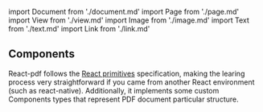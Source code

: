 import Document from './document.md'
import Page from './page.md'
import View from './view.md'
import Image from './image.md'
import Text from './text.md'
import Link from './link.md'

## Components
React-pdf follows the [React primitives](https://github.com/lelandrichardson/react-primitives) specification, making the learing process very straightforward if you came from another React environment (such as react-native). Additionally, it implements some custom Components types that represent PDF document particular structure.

<Document components={components} />
<Page components={components} />
<View components={components} />
<Image components={components} />
<Text components={components} />
<Link components={components} />
